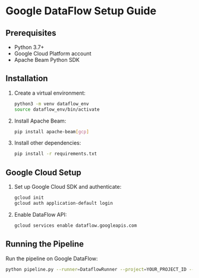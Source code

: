 # Google DataFlow Setup Guide

## Prerequisites

- Python 3.7+
- Google Cloud Platform account
- Apache Beam Python SDK

## Installation

1. Create a virtual environment:
    ```sh
    python3 -m venv dataflow_env
    source dataflow_env/bin/activate
    ```

2. Install Apache Beam:
    ```sh
    pip install apache-beam[gcp]
    ```

3. Install other dependencies:
    ```sh
    pip install -r requirements.txt
    ```

## Google Cloud Setup

1. Set up Google Cloud SDK and authenticate:
    ```sh
    gcloud init
    gcloud auth application-default login
    ```

2. Enable DataFlow API:
    ```sh
    gcloud services enable dataflow.googleapis.com
    ```

## Running the Pipeline

Run the pipeline on Google DataFlow:
```sh
python pipeline.py --runner=DataflowRunner --project=YOUR_PROJECT_ID --temp_location=gs://YOUR_BUCKET/temp
